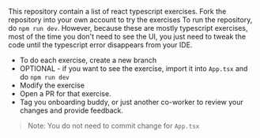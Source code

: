 This repository contain a list of react typescript exercises. Fork the repository into your own account to try the exercises
To run the repository, do `npm run dev`. However, because these are mostly typescript exercises, most of the time you don't
need to see the UI, you just need to tweak the code until the typescript error disappears from your IDE.

- To do each exercise, create a new branch
- OPTIONAL - if you want to see the exercise, import it into `App.tsx` and do `npm run dev`
- Modify the exercise
- Open a PR for that exercise.
- Tag you onboarding buddy, or just another co-worker to review your changes and provide feedback.

> Note: You do not need to commit change for `App.tsx`
